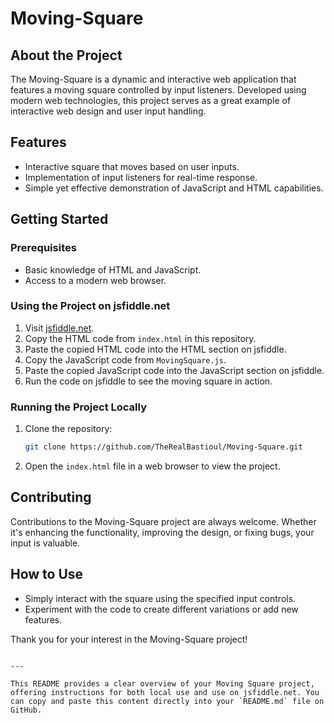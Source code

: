 # Moving-Square

## About the Project

The Moving-Square is a dynamic and interactive web application that features a moving square controlled by input listeners. Developed using modern web technologies, this project serves as a great example of interactive web design and user input handling.

## Features

- Interactive square that moves based on user inputs.
- Implementation of input listeners for real-time response.
- Simple yet effective demonstration of JavaScript and HTML capabilities.

## Getting Started

### Prerequisites

- Basic knowledge of HTML and JavaScript.
- Access to a modern web browser.

### Using the Project on jsfiddle.net

1. Visit [jsfiddle.net](https://jsfiddle.net/).
2. Copy the HTML code from `index.html` in this repository.
3. Paste the copied HTML code into the HTML section on jsfiddle.
4. Copy the JavaScript code from `MovingSquare.js`.
5. Paste the copied JavaScript code into the JavaScript section on jsfiddle.
6. Run the code on jsfiddle to see the moving square in action.

### Running the Project Locally

1. Clone the repository:
   ```bash
   git clone https://github.com/TheRealBastioul/Moving-Square.git
   ```
2. Open the `index.html` file in a web browser to view the project.

## Contributing

Contributions to the Moving-Square project are always welcome. Whether it's enhancing the functionality, improving the design, or fixing bugs, your input is valuable.

## How to Use

- Simply interact with the square using the specified input controls.
- Experiment with the code to create different variations or add new features.

Thank you for your interest in the Moving-Square project!
```

---

This README provides a clear overview of your Moving Square project, offering instructions for both local use and use on jsfiddle.net. You can copy and paste this content directly into your `README.md` file on GitHub.
